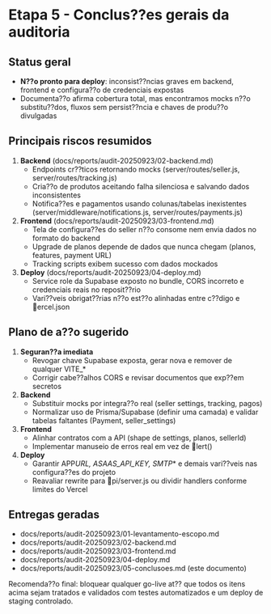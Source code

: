 # Etapa 5 - Conclus??es gerais da auditoria

## Status geral

- **N??o pronto para deploy**: inconsist??ncias graves em backend, frontend e configura??o de credenciais expostas
- Documenta??o afirma cobertura total, mas encontramos mocks n??o substitu??dos, fluxos sem persist??ncia e chaves de produ??o divulgadas

## Principais riscos resumidos

1. **Backend** (docs/reports/audit-20250923/02-backend.md)
   - Endpoints cr??ticos retornando mocks (server/routes/seller.js, server/routes/tracking.js)
   - Cria??o de produtos aceitando falha silenciosa e salvando dados inconsistentes
   - Notifica??es e pagamentos usando colunas/tabelas inexistentes (server/middleware/notifications.js, server/routes/payments.js)
2. **Frontend** (docs/reports/audit-20250923/03-frontend.md)
   - Tela de configura??es do seller n??o consome nem envia dados no formato do backend
   - Upgrade de planos depende de dados que nunca chegam (planos, features, payment URL)
   - Tracking scripts exibem sucesso com dados mockados
3. **Deploy** (docs/reports/audit-20250923/04-deploy.md)
   - Service role da Supabase exposto no bundle, CORS incorreto e credenciais reais no reposit??rio
   - Vari??veis obrigat??rias n??o est??o alinhadas entre c??digo e ercel.json

## Plano de a??o sugerido

1. **Seguran??a imediata**
   - Revogar chave Supabase exposta, gerar nova e remover de qualquer VITE\_\*
   - Corrigir cabe??alhos CORS e revisar documentos que exp??em secretos
2. **Backend**
   - Substituir mocks por integra??o real (seller settings, tracking, pagos)
   - Normalizar uso de Prisma/Supabase (definir uma camada) e validar tabelas faltantes (Payment, seller_settings)
3. **Frontend**
   - Alinhar contratos com a API (shape de settings, planos, sellerId)
   - Implementar manuseio de erros real em vez de lert()
4. **Deploy**
   - Garantir APP*URL, ASAAS_API_KEY, SMTP*\* e demais vari??veis nas configura??es do projeto
   - Reavaliar rewrite para pi/server.js ou dividir handlers conforme limites do Vercel

## Entregas geradas

- docs/reports/audit-20250923/01-levantamento-escopo.md
- docs/reports/audit-20250923/02-backend.md
- docs/reports/audit-20250923/03-frontend.md
- docs/reports/audit-20250923/04-deploy.md
- docs/reports/audit-20250923/05-conclusoes.md (este documento)

Recomenda??o final: bloquear qualquer go-live at?? que todos os itens acima sejam tratados e validados com testes automatizados e um deploy de staging controlado.
